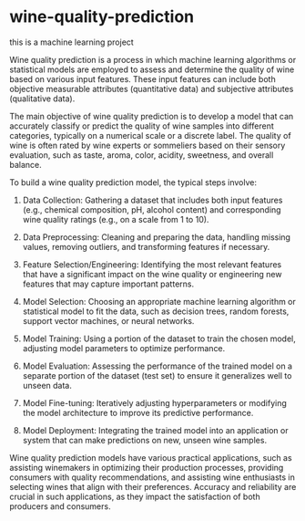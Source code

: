 # wine-quality-prediction
this is a machine learning project


Wine quality prediction is a process in which machine learning algorithms or statistical models are employed to assess and determine the quality of wine based on various input features. These input features can include both objective measurable attributes (quantitative data) and subjective attributes (qualitative data).

The main objective of wine quality prediction is to develop a model that can accurately classify or predict the quality of wine samples into different categories, typically on a numerical scale or a discrete label. The quality of wine is often rated by wine experts or sommeliers based on their sensory evaluation, such as taste, aroma, color, acidity, sweetness, and overall balance.

To build a wine quality prediction model, the typical steps involve:

1. Data Collection: Gathering a dataset that includes both input features (e.g., chemical composition, pH, alcohol content) and corresponding wine quality ratings (e.g., on a scale from 1 to 10).

2. Data Preprocessing: Cleaning and preparing the data, handling missing values, removing outliers, and transforming features if necessary.

3. Feature Selection/Engineering: Identifying the most relevant features that have a significant impact on the wine quality or engineering new features that may capture important patterns.

4. Model Selection: Choosing an appropriate machine learning algorithm or statistical model to fit the data, such as decision trees, random forests, support vector machines, or neural networks.

5. Model Training: Using a portion of the dataset to train the chosen model, adjusting model parameters to optimize performance.

6. Model Evaluation: Assessing the performance of the trained model on a separate portion of the dataset (test set) to ensure it generalizes well to unseen data.

7. Model Fine-tuning: Iteratively adjusting hyperparameters or modifying the model architecture to improve its predictive performance.

8. Model Deployment: Integrating the trained model into an application or system that can make predictions on new, unseen wine samples.

Wine quality prediction models have various practical applications, such as assisting winemakers in optimizing their production processes, providing consumers with quality recommendations, and assisting wine enthusiasts in selecting wines that align with their preferences. Accuracy and reliability are crucial in such applications, as they impact the satisfaction of both producers and consumers.
